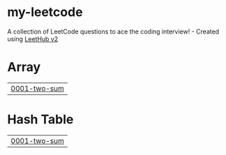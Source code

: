 # my-leetcode
A collection of LeetCode questions to ace the coding interview! - Created using [LeetHub v2](https://github.com/arunbhardwaj/LeetHub-2.0)


# Array
|  |
| ------- |
| [0001-two-sum](https://github.com/ankitkumar1302/my-leetcode/tree/master/0001-two-sum) |
# Hash Table
|  |
| ------- |
| [0001-two-sum](https://github.com/ankitkumar1302/my-leetcode/tree/master/0001-two-sum) |